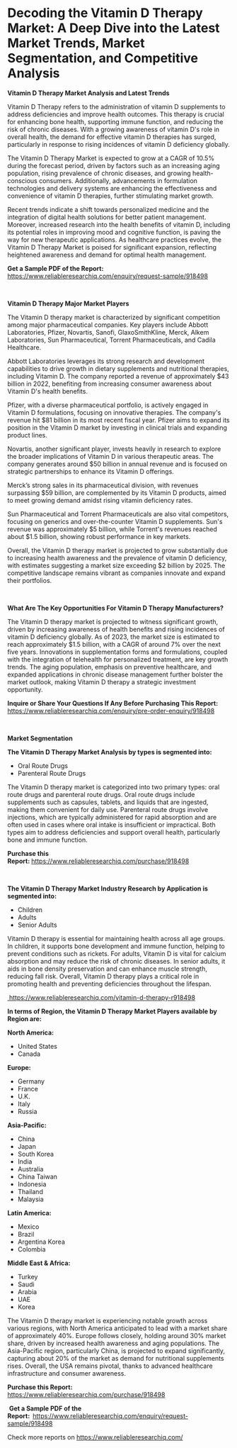 <p><h1>Decoding the Vitamin D Therapy Market: A Deep Dive into the Latest Market Trends, Market Segmentation, and Competitive Analysis</h1></p><p><strong>Vitamin D Therapy Market Analysis and Latest Trends</strong></p>
<p><p>Vitamin D Therapy refers to the administration of vitamin D supplements to address deficiencies and improve health outcomes. This therapy is crucial for enhancing bone health, supporting immune function, and reducing the risk of chronic diseases. With a growing awareness of vitamin D's role in overall health, the demand for effective vitamin D therapies has surged, particularly in response to rising incidences of vitamin D deficiency globally.</p><p>The Vitamin D Therapy Market is expected to grow at a CAGR of 10.5% during the forecast period, driven by factors such as an increasing aging population, rising prevalence of chronic diseases, and growing health-conscious consumers. Additionally, advancements in formulation technologies and delivery systems are enhancing the effectiveness and convenience of vitamin D therapies, further stimulating market growth. </p><p>Recent trends indicate a shift towards personalized medicine and the integration of digital health solutions for better patient management. Moreover, increased research into the health benefits of vitamin D, including its potential roles in improving mood and cognitive function, is paving the way for new therapeutic applications. As healthcare practices evolve, the Vitamin D Therapy Market is poised for significant expansion, reflecting heightened awareness and demand for optimal health management.</p></p>
<p><strong>Get a Sample PDF of the Report:&nbsp;</strong> <a href="https://www.reliableresearchiq.com/enquiry/request-sample/918498?utm_campaign=3202&utm_medium=2&utm_source=Github&utm_content=ia&utm_term=07032025&utm_id=vitamin-d-therapy">https://www.reliableresearchiq.com/enquiry/request-sample/918498</a></p>
<p>&nbsp;</p>
<p><strong>Vitamin D Therapy Major Market Players</strong></p>
<p><p>The Vitamin D therapy market is characterized by significant competition among major pharmaceutical companies. Key players include Abbott Laboratories, Pfizer, Novartis, Sanofi, GlaxoSmithKline, Merck, Alkem Laboratories, Sun Pharmaceutical, Torrent Pharmaceuticals, and Cadila Healthcare. </p><p>Abbott Laboratories leverages its strong research and development capabilities to drive growth in dietary supplements and nutritional therapies, including Vitamin D. The company reported a revenue of approximately $43 billion in 2022, benefiting from increasing consumer awareness about Vitamin D's health benefits.</p><p>Pfizer, with a diverse pharmaceutical portfolio, is actively engaged in Vitamin D formulations, focusing on innovative therapies. The company's revenue hit $81 billion in its most recent fiscal year. Pfizer aims to expand its position in the Vitamin D market by investing in clinical trials and expanding product lines.</p><p>Novartis, another significant player, invests heavily in research to explore the broader implications of Vitamin D in various therapeutic areas. The company generates around $50 billion in annual revenue and is focused on strategic partnerships to enhance its Vitamin D offerings.</p><p>Merck’s strong sales in its pharmaceutical division, with revenues surpassing $59 billion, are complemented by its Vitamin D products, aimed to meet growing demand amidst rising vitamin deficiency rates. </p><p>Sun Pharmaceutical and Torrent Pharmaceuticals are also vital competitors, focusing on generics and over-the-counter Vitamin D supplements. Sun's revenue was approximately $5 billion, while Torrent's revenues reached about $1.5 billion, showing robust performance in key markets.</p><p>Overall, the Vitamin D therapy market is projected to grow substantially due to increasing health awareness and the prevalence of vitamin D deficiency, with estimates suggesting a market size exceeding $2 billion by 2025. The competitive landscape remains vibrant as companies innovate and expand their portfolios.</p></p>
<p>&nbsp;</p>
<p><strong>What Are The Key Opportunities For Vitamin D Therapy Manufacturers?</strong></p>
<p><p>The Vitamin D therapy market is projected to witness significant growth, driven by increasing awareness of health benefits and rising incidences of vitamin D deficiency globally. As of 2023, the market size is estimated to reach approximately $1.5 billion, with a CAGR of around 7% over the next five years. Innovations in supplementation forms and formulations, coupled with the integration of telehealth for personalized treatment, are key growth trends. The aging population, emphasis on preventive healthcare, and expanded applications in chronic disease management further bolster the market outlook, making Vitamin D therapy a strategic investment opportunity.</p></p>
<p><strong>Inquire or Share Your Questions If Any Before Purchasing This Report:</strong> <a href="https://www.reliableresearchiq.com/enquiry/pre-order-enquiry/918498?utm_campaign=3202&utm_medium=2&utm_source=Github&utm_content=ia&utm_term=07032025&utm_id=vitamin-d-therapy">https://www.reliableresearchiq.com/enquiry/pre-order-enquiry/918498</a></p>
<p>&nbsp;</p>
<p><strong>Market Segmentation</strong></p>
<p><strong>The Vitamin D Therapy Market Analysis by types is segmented into:</strong></p>
<p><ul><li>Oral Route Drugs</li><li>Parenteral Route Drugs</li></ul></p>
<p><p>The Vitamin D therapy market is categorized into two primary types: oral route drugs and parenteral route drugs. Oral route drugs include supplements such as capsules, tablets, and liquids that are ingested, making them convenient for daily use. Parenteral route drugs involve injections, which are typically administered for rapid absorption and are often used in cases where oral intake is insufficient or impractical. Both types aim to address deficiencies and support overall health, particularly bone and immune function.</p></p>
<p><strong>Purchase this Report:&nbsp;</strong><a href="https://www.reliableresearchiq.com/purchase/918498?utm_campaign=3202&utm_medium=2&utm_source=Github&utm_content=ia&utm_term=07032025&utm_id=vitamin-d-therapy">https://www.reliableresearchiq.com/purchase/918498</a></p>
<p>&nbsp;</p>
<p><strong>The Vitamin D Therapy Market Industry Research by Application is segmented into:</strong></p>
<p><ul><li>Children</li><li>Adults</li><li>Senior Adults</li></ul></p>
<p><p>Vitamin D therapy is essential for maintaining health across all age groups. In children, it supports bone development and immune function, helping to prevent conditions such as rickets. For adults, Vitamin D is vital for calcium absorption and may reduce the risk of chronic diseases. In senior adults, it aids in bone density preservation and can enhance muscle strength, reducing fall risk. Overall, Vitamin D therapy plays a critical role in promoting health and preventing deficiencies throughout the lifespan.</p></p>
<p><a href="https://www.reliableresearchiq.com/vitamin-d-therapy-r918498?utm_campaign=3202&utm_medium=2&utm_source=Github&utm_content=ia&utm_term=07032025&utm_id=vitamin-d-therapy">&nbsp;https://www.reliableresearchiq.com/vitamin-d-therapy-r918498</a></p>
<p><strong>In terms of Region, the Vitamin D Therapy Market Players available by Region are:</strong></p>
<p>
    <p> <strong> North America: </strong>
        <ul>
            <li>United States</li>
            <li>Canada</li>
        </ul>
        </p> 
    <p> <strong> Europe: </strong>
        <ul>
            <li>Germany</li>
            <li>France</li>
            <li>U.K.</li>
            <li>Italy</li>
            <li>Russia</li>
        </ul>
        </p> 
    <p> <strong> Asia-Pacific: </strong>
        <ul>
            <li>China</li>
            <li>Japan</li>
            <li>South Korea</li>
            <li>India</li>
            <li>Australia</li>
            <li>China Taiwan</li>
            <li>Indonesia</li>
            <li>Thailand</li>
            <li>Malaysia</li>
        </ul>
        </p> 
    <p> <strong> Latin America: </strong>
        <ul>
            <li>Mexico</li>
            <li>Brazil</li>
            <li>Argentina Korea</li>
            <li>Colombia</li>
        </ul>
        </p> 
    <p> <strong> Middle East & Africa: </strong>
        <ul>
            <li>Turkey</li>
            <li>Saudi</li>
            <li>Arabia</li>
            <li>UAE</li>
            <li>Korea</li>
        </ul>
    </p>
    </p>
<p><p>The Vitamin D therapy market is experiencing notable growth across various regions, with North America anticipated to lead with a market share of approximately 40%. Europe follows closely, holding around 30% market share, driven by increased health awareness and aging populations. The Asia-Pacific region, particularly China, is projected to expand significantly, capturing about 20% of the market as demand for nutritional supplements rises. Overall, the USA remains pivotal, thanks to advanced healthcare infrastructure and consumer awareness.</p></p>
<p><strong>Purchase this Report: </strong><a href="https://www.reliableresearchiq.com/purchase/918498?utm_campaign=3202&utm_medium=2&utm_source=Github&utm_content=ia&utm_term=07032025&utm_id=vitamin-d-therapy">https://www.reliableresearchiq.com/purchase/918498</a></p>
<p>&nbsp;<strong>Get a Sample PDF of the Report:&nbsp;&nbsp;</strong><a href="https://www.reliableresearchiq.com/enquiry/request-sample/918498?utm_campaign=3202&utm_medium=2&utm_source=Github&utm_content=ia&utm_term=07032025&utm_id=vitamin-d-therapy">https://www.reliableresearchiq.com/enquiry/request-sample/918498</a></p>
<p><strong></strong></p>
<p>Check more reports on <a href="https://www.reliableresearchiq.com/?utm_campaign=3202&utm_medium=2&utm_source=Github&utm_content=ia&utm_term=07032025&utm_id=vitamin-d-therapy">https://www.reliableresearchiq.com/</a></p>